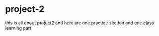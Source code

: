 # project-2
this is all about project2 and here are one practice section and one class learning part
